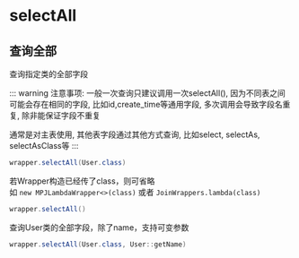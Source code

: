 # selectAll

## 查询全部

查询指定类的全部字段

::: warning 注意事项:
一般一次查询只建议调用一次selectAll(),
因为不同表之间可能会存在相同的字段, 比如id,create_time等通用字段, 多次调用会导致字段名重复, 除非能保证字段不重复

通常是对主表使用, 其他表字段通过其他方式查询, 比如select, selectAs, selectAsClass等
:::

```java
wrapper.selectAll(User.class)
```

若Wrapper构造已经传了class，则可省略  
如 `new MPJLambdaWrapper<>(class)` 或者 `JoinWrappers.lambda(class)`

```java
wrapper.selectAll()
```

查询User类的全部字段，除了name，支持可变参数 <Badge type="tip" text="1.4.13+" vertical="top" />

```java
wrapper.selectAll(User.class, User::getName)
```
